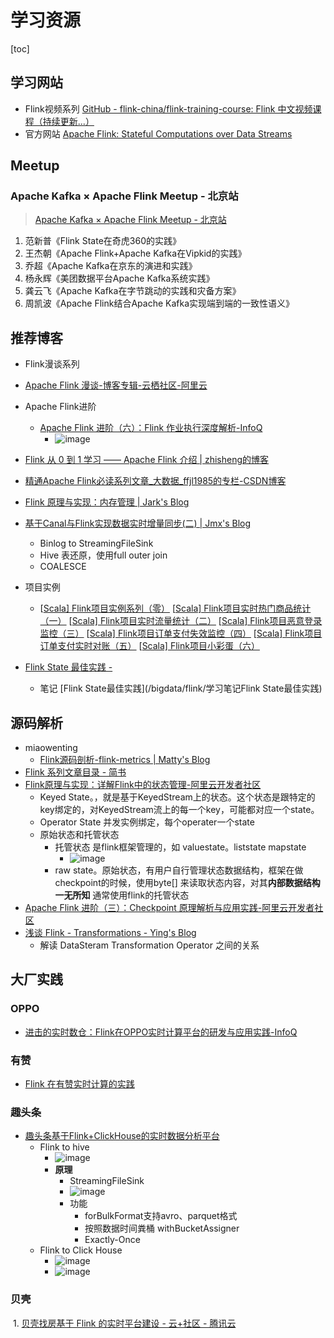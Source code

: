 # 学习资源

[toc]



## 学习网站

- Flink视频系列  [GitHub - flink-china/flink-training-course: Flink 中文视频课程（持续更新...）](https://github.com/flink-china/flink-training-course/)
- 官方网站 [Apache Flink: Stateful Computations over Data Streams](https://flink.apache.org/)



## Meetup

### Apache Kafka × Apache Flink Meetup - 北京站

> [Apache Kafka × Apache Flink Meetup - 北京站](https://www.bilibili.com/video/BV17441177cG?p=6)

1. 范新普《Flink State在奇虎360的实践》
2. 王杰朝《Apache Flink+Apache Kafka在Vipkid的实践》
3. 乔超《Apache Kafka在京东的演进和实践》
4. 杨永辉《美团数据平台Apache Kafka系统实践》
5. 龚云飞《Apache Kafka在字节跳动的实践和灾备方案》
6. 周凯波《Apache Flink结合Apache Kafka实现端到端的一致性语义》



## 推荐博客

- Flink漫谈系列

- [Apache Flink 漫谈-博客专辑-云栖社区-阿里云 ](https://yq.aliyun.com/album/206)

- Apache Flink进阶

   - [Apache Flink 进阶（六）：Flink 作业执行深度解析-InfoQ](https://www.infoq.cn/article/wG3ALlSsqPQxDP6CZ0k5)
      - ![image](https://static.lovedata.net/20-08-14-30711fc46567be10f60beeb165af6e50.png-wm)

- [Flink 从 0 到 1 学习 —— Apache Flink 介绍 | zhisheng的博客](http://www.54tianzhisheng.cn/2018/10/13/flink-introduction/  )

- [精通Apache Flink必读系列文章_大数据_ffjl1985的专栏-CSDN博客](https://blog.csdn.net/ffjl1985/article/details/81775019)

- [ Flink 原理与实现：内存管理 | Jark's Blog ](http://wuchong.me/blog/2016/04/29/flink-internals-memory-manage/)

- [基于Canal与Flink实现数据实时增量同步(二) | Jmx's Blog](https://jiamaoxiang.top/2020/03/24/%E5%9F%BA%E4%BA%8ECanal%E4%B8%8EFlink%E5%AE%9E%E7%8E%B0%E6%95%B0%E6%8D%AE%E5%AE%9E%E6%97%B6%E5%A2%9E%E9%87%8F%E5%90%8C%E6%AD%A5-%E4%BA%8C/)

   - Binlog to StreamingFileSink
   - Hive 表还原，使用full outer join
   - COALESCE 

- 项目实例

  - [[Scala\] Flink项目实例系列（零）](https://www.jianshu.com/p/3f29b83c2fc7)
     [[Scala\] Flink项目实时热门商品统计（一）](https://www.jianshu.com/p/b39019e1d044)
     [[Scala\] Flink项目实时流量统计（二）](https://www.jianshu.com/p/da2369c76609)
     [[Scala\] Flink项目恶意登录监控（三）](https://www.jianshu.com/p/455de9cac40a)
     [[Scala\] Flink项目订单支付失效监控（四）](https://www.jianshu.com/p/0da1b3e09d28)
     [[Scala\] Flink项目订单支付实时对账（五）](https://www.jianshu.com/p/234e067ba0db)
     [[Scala\] Flink项目小彩蛋（六）](https://www.jianshu.com/p/a511705e91ef)
  
- [Flink State 最佳实践 -](https://ververica.cn/developers/flink-state-best-practices/)

    - 笔记  [Flink State最佳实践](/bigdata/flink/学习笔记Flink State最佳实践)
    
    


## 源码解析

- miaowenting
  - [Flink源码剖析-flink-metrics | Matty's Blog](https://miaowenting.site/2020/04/05/Flink%E6%BA%90%E7%A0%81%E5%89%96%E6%9E%90-Flink-Metrics/)
- [Flink 系列文章目录 - 简书](https://www.jianshu.com/p/59070e64eba1?utm_campaign=haruki&utm_content=note&utm_medium=reader_share&utm_source=weixin_timeline&from=timeline)
- [Flink原理与实现：详解Flink中的状态管理-阿里云开发者社区](https://developer.aliyun.com/article/225623)
  - Keyed State。，就是基于KeyedStream上的状态。这个状态是跟特定的key绑定的，对KeyedStream流上的每一个key，可能都对应一个state。
  - Operator State 并发实例绑定，每个operater一个state
  - 原始状态和托管状态
    - 托管状态 是flink框架管理的，如 valuestate。liststate  mapstate
      - ![image](https://static.lovedata.net/20-08-03-52f3a6ef6507dcd13f9e94019b863a0c.png-wm)
    - raw state。原始状态，有用户自行管理状态数据结构，框架在做checkpoint的时候，使用byte[] 来读取状态内容，对其**内部数据结构一无所知** 通常使用flink的托管状态
- [Apache Flink 进阶（三）：Checkpoint 原理解析与应用实践-阿里云开发者社区](https://developer.aliyun.com/article/719242)
- [浅谈 Flink - Transformations - Ying's Blog](https://izualzhy.cn/flink-source-transformations)
  - 解读 DataSteram Transformation Operator 之间的关系





## 大厂实践

### OPPO

- [进击的实时数仓：Flink在OPPO实时计算平台的研发与应用实践-InfoQ](https://www.infoq.cn/article/VmLAOsm*939Rdgb9mfrH)

### 有赞

- [Flink 在有赞实时计算的实践](https://tech.youzan.com/flink-practice/)

### 趣头条

- [趣头条基于Flink+ClickHouse的实时数据分析平台](https://mp.weixin.qq.com/s?src=11&timestamp=1593500391&ver=2431&signature=MeB1KSj8wJTjoVvLUPgTMiGmKqIsD*V-eBpN34iKir3cAFAaOYiW*pweqAZ*4ZXsxqpMr*tYY7dJZSaATYRUF8BLHy*tOVDD9NQmJq3M7IZr0I53*dVvpSyAaZ*WQUKq&new=1)
  - Flink to hive
    - ![image](https://static.lovedata.net/20-06-30-299d3b7d12ea6155dcb1ad1e26f434b3.png-wm)
    - **原理**
      - StreamingFileSink
      - ![image](https://static.lovedata.net/20-06-30-fbe1904d55623b468eabaf1b0141232e.png-wm)
      - 功能
        - forBulkFormat支持avro、parquet格式
        - 按照数据时间粪桶  withBucketAssigner
        -  Exactly-Once
  - Flink to Click House
    - ![image](https://static.lovedata.net/20-06-30-a5ee614eb959a55a331a6bd256bb24b9.png-wm)
    - ![image](https://static.lovedata.net/20-06-30-727257999ebfe59afc39bf08b6826643.png-wm)

### 贝壳

​	1. [贝壳找房基于 Flink 的实时平台建设 - 云+社区 - 腾讯云](https://cloud.tencent.com/developer/article/1596741)

